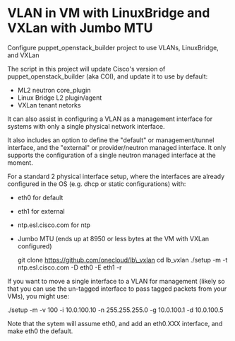 VLAN in VM with LinuxBridge and VXLan with Jumbo MTU
====================================================

Configure puppet\_openstack\_builder project to use VLANs, LinuxBridge,
and VXLan

The script in this project will update Cisco's version of 
puppet_openstack_builder (aka COI), and update it to use by default:
 - ML2 neutron core_plugin
 - Linux Bridge L2 plugin/agent
 - VXLan tenant netorks

It can also assist in configuring a VLAN as a management interface for
systems with only a single physical network interface.

It also includes an option to define the "default" or management/tunnel
interface, and the "external" or provider/neutron managed interface. It
only supports the configuration of a single neutron managed interface
at the moment.

For a standard 2 physical interface setup, where the interfaces are
already configured in the OS (e.g. dhcp or static configurations) with:
- eth0 for default
- eth1 for external
- ntp.esl.cisco.com for ntp
- Jumbo MTU (ends up at 8950 or less bytes at the VM with VXLan configured)

  git clone https://github.com/onecloud/lb\_vxlan
  cd lb\_vxlan
  ./setup -m -t ntp.esl.cisco.com -D eth0 -E eth1 -r

If you want to move a single interface to a VLAN for management (likely so that
you can use the un-tagged interface to pass tagged packets from your VMs), you
might use:

  ./setup -m -v 100 -i 10.0.100.10 -n 255.255.255.0 -g 10.0.100.1 -d 10.0.100.5

Note that the sytem will assume eth0, and add an eth0.XXX interface, and make
eth0 the default.
